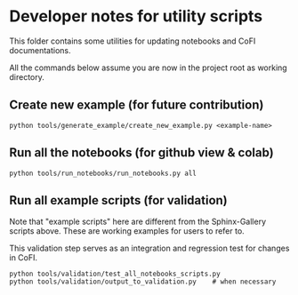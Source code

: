 # Developer notes for utility scripts

This folder contains some utilities for updating notebooks and CoFI documentations.

All the commands below assume you are now in the project root as working directory.

## Create new example (for future contribution)

```console
python tools/generate_example/create_new_example.py <example-name>
```

## Run all the notebooks (for github view & colab)

```console
python tools/run_notebooks/run_notebooks.py all
```

## Run all example scripts (for validation)

Note that "example scripts" here are different from the Sphinx-Gallery scripts above.
These are working examples for users to refer to.

This validation step serves as an integration and regression test for changes in CoFI.

```console
python tools/validation/test_all_notebooks_scripts.py
python tools/validation/output_to_validation.py    # when necessary
```
